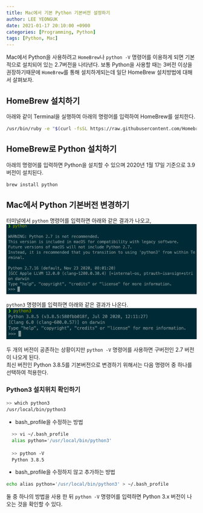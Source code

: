 ```yaml
---
title: Mac에서 기본 Python 기본버전 설정하기
author: LEE YEONGUK
date: 2021-01-17 20:10:00 +0900
categories: [Programming, Python]
tags: [Python, Mac]
---
```


Mac에서 Python을 사용하려고 `HomeBrew`나 `python -V` 명령어를 이용하게 되면 기본적으로 설치되어 있는 2.7버전을 나타낸다.
보통 Python을 사용할 때는 3버전 이상을 권장하기때문에 `HomeBrew`를 통해 설치하게되는데 일단 HomeBrew 설치방법에 대해서 살펴보자.

## HomeBrew 설치하기

아래와 같이 Terminal을 실행하여 아래의 명령어를 입력하여 HomeBrew를 설치한다.

~~~bash
/usr/bin/ruby -e "$(curl -fsSL https://raw.githubusercontent.com/Homebrew/install/master/install)"
~~~


## HomeBrew로 Python 설치하기

아래의 명령어를 입력하면 Python을 설치할 수 있으며 2020년 1월 17일 기준으로 3.9 버전이 설치된다.

~~~bash
brew install python
~~~


## Mac에서 Python 기본버전 변경하기

터미널에서 `python` 명령어를 입력하면 아래와 같은 결과가 나오고,
![python](../assets/img/sample/python.png)

`python3` 명령어를 입력하면 아래와 같은 결과가 나온다.
![python3](../assets/img/sample/python3.png)

두 개의 버전이 공존하는 상황이지만 `python -V` 명령어를 사용하면 구버전인 2.7 버전이 나오게 된다.   
최신 버전인 Python 3.8.5를 기본버전으로 변경하기 위해서는 다음 명령어 중 하나를 선택하여 적용한다.


### Python3 설치위치 확인하기

~~~bash
>> which python3
/usr/local/bin/python3
~~~


- bash_profile을 수정하는 방법
~~~bash
  >> vi ~/.bash_profile
  alias python='/usr/local/bin/python3'

  >> python -V
  Python 3.8.5
~~~

- bash_profile을 수정하지 않고 추가하는 방법
~~~bash
echo alias python='/usr/local/bin/python3' > ~/.bash_profile
~~~

둘 중 하나의 방법을 사용 한 뒤 `python -V` 명령어를 입력하면 Python 3.x 버전이 나오는 것을 확인할 수 있다.
